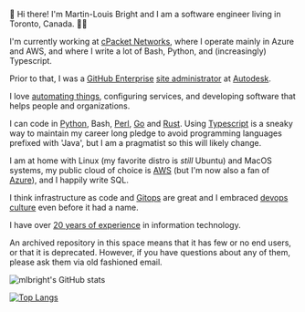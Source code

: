 👋 Hi there! I'm Martin-Louis Bright and I am a software engineer living in Toronto, Canada. 👨‍💻

I'm currently working at [cPacket Networks][cpacket], where I operate mainly in Azure and AWS, and where I write a lot of Bash, Python, and (increasingly) Typescript.

Prior to that, I was a [GitHub Enterprise][ghes] [site administrator][github-site-admin] at [Autodesk][autodesk].

I love [automating things][xkcd-automation], configuring services, and developing software that helps people and organizations.

I can code in [Python][python], Bash, [Perl][perl], [Go][golang] and [Rust][rust].
Using [Typescript][typescript] is a sneaky way to maintain my career long pledge to avoid programming languages prefixed with 'Java', but I am a pragmatist so this will likely change.

I am at home with Linux (my favorite distro is _still_ Ubuntu) and MacOS systems, my public cloud of choice is [AWS][aws] (but I'm now also a fan of [Azure][azure]), and I happily write SQL.

I think infrastructure as code and [Gitops][gitops] are great and I embraced [devops culture][devops] even before it had a name.

I have over [20 years of experience][cv] in information technology.

An archived repository in this space means that it has few or no end users, or that it is deprecated.
However, if you have questions about any of them, please ask them via old fashioned email.

![mlbright's GitHub stats](https://github-readme-stats.vercel.app/api?username=mlbright&show_icons=true&theme=radical)

[![Top Langs](https://github-readme-stats.vercel.app/api/top-langs/?username=mlbright&layout=compact)](https://github.com/anuraghazra/github-readme-stats)


[cpacket]: https://www.cpacket.com/
[github-site-admin]: https://github.com/mlbright/github-enterprise-site-admin
[autodesk]: https://www.autodesk.com/
[ghes]: https://github.com/enterprise
[xkcd-automation]: https://xkcd.com/1319/
[aws]: https://aws.amazon.com/
[golang]: https://golang.org
[python]: https://www.python.org/
[perl]: https://perl.com
[devops]: https://en.wikipedia.org/wiki/DevOps
[ioc]: https://en.wikipedia.org/wiki/Infrastructure_as_code
[gitops]: https://www.gitops.tech/
[rust]: https://www.rust-lang.org/
[typescript]: https://typescriptlang.org
[cpacket]: https://www.cpacket.com/
[azure]: https://portal.azure.com
[cv]: https://mlbright.github.io/cv/

